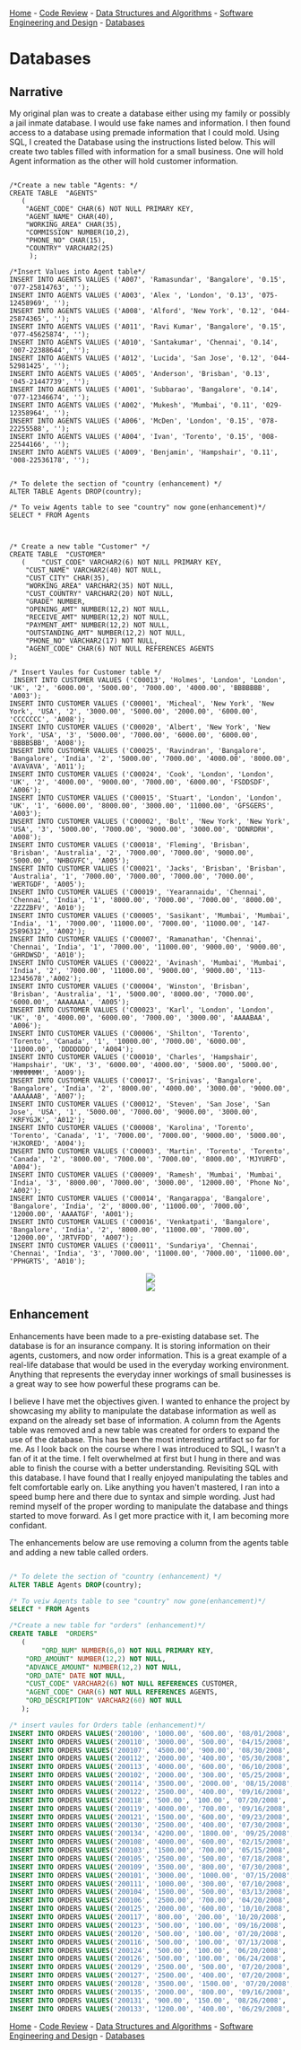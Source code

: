 [Home](README.md) - [Code Review](CodeReview.md) - [Data Structures and Algorithms](data_structures.md) - [Software Engineering and Design](softeng_design.md) - [Databases](databases.md)

<h1> Databases </h1>

## Narrative

My original plan was to create a database either using my family or possibly a jail inmate database. I would use fake names and information. I then found access to a database using premade information that I could mold. Using SQL, I created the Database using the instructions listed below. This will create two tables filled with information for a small business. One will hold Agent information as the other will hold customer information. 


```

/*Create a new table "Agents: */
CREATE TABLE  "AGENTS" 
   (	
    "AGENT_CODE" CHAR(6) NOT NULL PRIMARY KEY, 
	"AGENT_NAME" CHAR(40), 
	"WORKING_AREA" CHAR(35), 
	"COMMISSION" NUMBER(10,2), 
	"PHONE_NO" CHAR(15), 
	"COUNTRY" VARCHAR2(25) 
	 );

/*Insert Values into Agent table*/
INSERT INTO AGENTS VALUES ('A007', 'Ramasundar', 'Bangalore', '0.15', '077-25814763', '');
INSERT INTO AGENTS VALUES ('A003', 'Alex ', 'London', '0.13', '075-12458969', '');
INSERT INTO AGENTS VALUES ('A008', 'Alford', 'New York', '0.12', '044-25874365', '');
INSERT INTO AGENTS VALUES ('A011', 'Ravi Kumar', 'Bangalore', '0.15', '077-45625874', '');
INSERT INTO AGENTS VALUES ('A010', 'Santakumar', 'Chennai', '0.14', '007-22388644', '');
INSERT INTO AGENTS VALUES ('A012', 'Lucida', 'San Jose', '0.12', '044-52981425', '');
INSERT INTO AGENTS VALUES ('A005', 'Anderson', 'Brisban', '0.13', '045-21447739', '');
INSERT INTO AGENTS VALUES ('A001', 'Subbarao', 'Bangalore', '0.14', '077-12346674', '');
INSERT INTO AGENTS VALUES ('A002', 'Mukesh', 'Mumbai', '0.11', '029-12358964', '');
INSERT INTO AGENTS VALUES ('A006', 'McDen', 'London', '0.15', '078-22255588', '');
INSERT INTO AGENTS VALUES ('A004', 'Ivan', 'Torento', '0.15', '008-22544166', '');
INSERT INTO AGENTS VALUES ('A009', 'Benjamin', 'Hampshair', '0.11', '008-22536178', '');


/* To delete the section of "country (enhancement) */
ALTER TABLE Agents DROP(country);

/* To veiw Agents table to see "country" now gone(enhancement)*/
SELECT * FROM Agents



/* Create a new table "Customer" */
CREATE TABLE  "CUSTOMER" 
   (	"CUST_CODE" VARCHAR2(6) NOT NULL PRIMARY KEY, 
	"CUST_NAME" VARCHAR2(40) NOT NULL, 
	"CUST_CITY" CHAR(35), 
	"WORKING_AREA" VARCHAR2(35) NOT NULL, 
	"CUST_COUNTRY" VARCHAR2(20) NOT NULL, 
	"GRADE" NUMBER, 
	"OPENING_AMT" NUMBER(12,2) NOT NULL, 
	"RECEIVE_AMT" NUMBER(12,2) NOT NULL, 
	"PAYMENT_AMT" NUMBER(12,2) NOT NULL, 
	"OUTSTANDING_AMT" NUMBER(12,2) NOT NULL, 
	"PHONE_NO" VARCHAR2(17) NOT NULL, 
	"AGENT_CODE" CHAR(6) NOT NULL REFERENCES AGENTS
);  

/* Insert Vaules for Customer table */
 INSERT INTO CUSTOMER VALUES ('C00013', 'Holmes', 'London', 'London', 'UK', '2', '6000.00', '5000.00', '7000.00', '4000.00', 'BBBBBBB', 'A003');
INSERT INTO CUSTOMER VALUES ('C00001', 'Micheal', 'New York', 'New York', 'USA', '2', '3000.00', '5000.00', '2000.00', '6000.00', 'CCCCCCC', 'A008');
INSERT INTO CUSTOMER VALUES ('C00020', 'Albert', 'New York', 'New York', 'USA', '3', '5000.00', '7000.00', '6000.00', '6000.00', 'BBBBSBB', 'A008');
INSERT INTO CUSTOMER VALUES ('C00025', 'Ravindran', 'Bangalore', 'Bangalore', 'India', '2', '5000.00', '7000.00', '4000.00', '8000.00', 'AVAVAVA', 'A011');
INSERT INTO CUSTOMER VALUES ('C00024', 'Cook', 'London', 'London', 'UK', '2', '4000.00', '9000.00', '7000.00', '6000.00', 'FSDDSDF', 'A006');
INSERT INTO CUSTOMER VALUES ('C00015', 'Stuart', 'London', 'London', 'UK', '1', '6000.00', '8000.00', '3000.00', '11000.00', 'GFSGERS', 'A003');
INSERT INTO CUSTOMER VALUES ('C00002', 'Bolt', 'New York', 'New York', 'USA', '3', '5000.00', '7000.00', '9000.00', '3000.00', 'DDNRDRH', 'A008');
INSERT INTO CUSTOMER VALUES ('C00018', 'Fleming', 'Brisban', 'Brisban', 'Australia', '2', '7000.00', '7000.00', '9000.00', '5000.00', 'NHBGVFC', 'A005');
INSERT INTO CUSTOMER VALUES ('C00021', 'Jacks', 'Brisban', 'Brisban', 'Australia', '1', '7000.00', '7000.00', '7000.00', '7000.00', 'WERTGDF', 'A005');
INSERT INTO CUSTOMER VALUES ('C00019', 'Yearannaidu', 'Chennai', 'Chennai', 'India', '1', '8000.00', '7000.00', '7000.00', '8000.00', 'ZZZZBFV', 'A010');
INSERT INTO CUSTOMER VALUES ('C00005', 'Sasikant', 'Mumbai', 'Mumbai', 'India', '1', '7000.00', '11000.00', '7000.00', '11000.00', '147-25896312', 'A002');
INSERT INTO CUSTOMER VALUES ('C00007', 'Ramanathan', 'Chennai', 'Chennai', 'India', '1', '7000.00', '11000.00', '9000.00', '9000.00', 'GHRDWSD', 'A010');
INSERT INTO CUSTOMER VALUES ('C00022', 'Avinash', 'Mumbai', 'Mumbai', 'India', '2', '7000.00', '11000.00', '9000.00', '9000.00', '113-12345678','A002');
INSERT INTO CUSTOMER VALUES ('C00004', 'Winston', 'Brisban', 'Brisban', 'Australia', '1', '5000.00', '8000.00', '7000.00', '6000.00', 'AAAAAAA', 'A005');
INSERT INTO CUSTOMER VALUES ('C00023', 'Karl', 'London', 'London', 'UK', '0', '4000.00', '6000.00', '7000.00', '3000.00', 'AAAABAA', 'A006');
INSERT INTO CUSTOMER VALUES ('C00006', 'Shilton', 'Torento', 'Torento', 'Canada', '1', '10000.00', '7000.00', '6000.00', '11000.00', 'DDDDDDD', 'A004');
INSERT INTO CUSTOMER VALUES ('C00010', 'Charles', 'Hampshair', 'Hampshair', 'UK', '3', '6000.00', '4000.00', '5000.00', '5000.00', 'MMMMMMM', 'A009');
INSERT INTO CUSTOMER VALUES ('C00017', 'Srinivas', 'Bangalore', 'Bangalore', 'India', '2', '8000.00', '4000.00', '3000.00', '9000.00', 'AAAAAAB', 'A007');
INSERT INTO CUSTOMER VALUES ('C00012', 'Steven', 'San Jose', 'San Jose', 'USA', '1', '5000.00', '7000.00', '9000.00', '3000.00', 'KRFYGJK', 'A012');
INSERT INTO CUSTOMER VALUES ('C00008', 'Karolina', 'Torento', 'Torento', 'Canada', '1', '7000.00', '7000.00', '9000.00', '5000.00', 'HJKORED', 'A004');
INSERT INTO CUSTOMER VALUES ('C00003', 'Martin', 'Torento', 'Torento', 'Canada', '2', '8000.00', '7000.00', '7000.00', '8000.00', 'MJYURFD', 'A004');
INSERT INTO CUSTOMER VALUES ('C00009', 'Ramesh', 'Mumbai', 'Mumbai', 'India', '3', '8000.00', '7000.00', '3000.00', '12000.00', 'Phone No', 'A002');
INSERT INTO CUSTOMER VALUES ('C00014', 'Rangarappa', 'Bangalore', 'Bangalore', 'India', '2', '8000.00', '11000.00', '7000.00', '12000.00', 'AAAATGF', 'A001');
INSERT INTO CUSTOMER VALUES ('C00016', 'Venkatpati', 'Bangalore', 'Bangalore', 'India', '2', '8000.00', '11000.00', '7000.00', '12000.00', 'JRTVFDD', 'A007');
INSERT INTO CUSTOMER VALUES ('C00011', 'Sundariya', 'Chennai', 'Chennai', 'India', '3', '7000.00', '11000.00', '7000.00', '11000.00', 'PPHGRTS', 'A010');
```
<center><img src="499databaseAgents.JPG"></center>

<center><img src="499databaseCustomers.JPG"></center>
  
  
## Enhancement

Enhancements have been made to a pre-existing database set. The database is for an insurance company. It is storing information on their agents, customers, and now order information. This is a great example of a real-life database that would be used in the everyday working environment. Anything that represents the everyday inner workings of small businesses is a great way to see how powerful these programs can be.

I believe I have met the objectives given. I wanted to enhance the project by showcasing my ability to manipulate the database information as well as expand on the already set base of information. A column from the Agents table was removed and a new table was created for orders to expand the use of the database. This has been the most interesting artifact so far for me. As I look back on the course where I was introduced to SQL, I wasn’t a fan of it at the time. I felt overwhelmed at first but I hung in there and was able to finish the course with a better understanding. Revisiting SQL with this database. I have found that I really enjoyed manipulating the tables and felt comfortable early on. Like anything you haven't mastered, I ran into a speed bump here and there due to syntax and simple wording. Just had remind myself of the proper wording to manipulate the database and things started to move forward. As I get more practice with it, I am becoming more confidant.


The enhancements below are use removing a column from the agents table and adding a new table called orders. 


```SQL

/* To delete the section of "country (enhancement) */
ALTER TABLE Agents DROP(country);

/* To veiw Agents table to see "country" now gone(enhancement)*/
SELECT * FROM Agents

/*Create a new table for "orders" (enhancement)*/
CREATE TABLE  "ORDERS" 
   (
        "ORD_NUM" NUMBER(6,0) NOT NULL PRIMARY KEY, 
	"ORD_AMOUNT" NUMBER(12,2) NOT NULL, 
	"ADVANCE_AMOUNT" NUMBER(12,2) NOT NULL, 
	"ORD_DATE" DATE NOT NULL, 
	"CUST_CODE" VARCHAR2(6) NOT NULL REFERENCES CUSTOMER, 
	"AGENT_CODE" CHAR(6) NOT NULL REFERENCES AGENTS, 
	"ORD_DESCRIPTION" VARCHAR2(60) NOT NULL
   );

/* insert vaules for Orders table (enhancement)*/
INSERT INTO ORDERS VALUES('200100', '1000.00', '600.00', '08/01/2008', 'C00013', 'A003', 'SOD');
INSERT INTO ORDERS VALUES('200110', '3000.00', '500.00', '04/15/2008', 'C00019', 'A010', 'SOD');
INSERT INTO ORDERS VALUES('200107', '4500.00', '900.00', '08/30/2008', 'C00007', 'A010', 'SOD');
INSERT INTO ORDERS VALUES('200112', '2000.00', '400.00', '05/30/2008', 'C00016', 'A007', 'SOD'); 
INSERT INTO ORDERS VALUES('200113', '4000.00', '600.00', '06/10/2008', 'C00022', 'A002', 'SOD');
INSERT INTO ORDERS VALUES('200102', '2000.00', '300.00', '05/25/2008', 'C00012', 'A012', 'SOD');
INSERT INTO ORDERS VALUES('200114', '3500.00', '2000.00', '08/15/2008', 'C00002', 'A008', 'SOD');
INSERT INTO ORDERS VALUES('200122', '2500.00', '400.00', '09/16/2008', 'C00003', 'A004', 'SOD');
INSERT INTO ORDERS VALUES('200118', '500.00', '100.00', '07/20/2008', 'C00023', 'A006', 'SOD');
INSERT INTO ORDERS VALUES('200119', '4000.00', '700.00', '09/16/2008', 'C00007', 'A010', 'SOD');
INSERT INTO ORDERS VALUES('200121', '1500.00', '600.00', '09/23/2008', 'C00008', 'A004', 'SOD');
INSERT INTO ORDERS VALUES('200130', '2500.00', '400.00', '07/30/2008', 'C00025', 'A011', 'SOD');
INSERT INTO ORDERS VALUES('200134', '4200.00', '1800.00', '09/25/2008', 'C00004', 'A005', 'SOD');
INSERT INTO ORDERS VALUES('200108', '4000.00', '600.00', '02/15/2008', 'C00008', 'A004', 'SOD');
INSERT INTO ORDERS VALUES('200103', '1500.00', '700.00', '05/15/2008', 'C00021', 'A005', 'SOD');
INSERT INTO ORDERS VALUES('200105', '2500.00', '500.00', '07/18/2008', 'C00025', 'A011', 'SOD');
INSERT INTO ORDERS VALUES('200109', '3500.00', '800.00', '07/30/2008', 'C00011', 'A010', 'SOD');
INSERT INTO ORDERS VALUES('200101', '3000.00', '1000.00', '07/15/2008', 'C00001', 'A008', 'SOD');
INSERT INTO ORDERS VALUES('200111', '1000.00', '300.00', '07/10/2008', 'C00020', 'A008', 'SOD');
INSERT INTO ORDERS VALUES('200104', '1500.00', '500.00', '03/13/2008', 'C00006', 'A004', 'SOD');
INSERT INTO ORDERS VALUES('200106', '2500.00', '700.00', '04/20/2008', 'C00005', 'A002', 'SOD');
INSERT INTO ORDERS VALUES('200125', '2000.00', '600.00', '10/10/2008', 'C00018', 'A005', 'SOD');
INSERT INTO ORDERS VALUES('200117', '800.00', '200.00', '10/20/2008', 'C00014', 'A001', 'SOD');
INSERT INTO ORDERS VALUES('200123', '500.00', '100.00', '09/16/2008', 'C00022', 'A002', 'SOD');
INSERT INTO ORDERS VALUES('200120', '500.00', '100.00', '07/20/2008', 'C00009', 'A002', 'SOD');
INSERT INTO ORDERS VALUES('200116', '500.00', '100.00', '07/13/2008', 'C00010', 'A009', 'SOD');
INSERT INTO ORDERS VALUES('200124', '500.00', '100.00', '06/20/2008', 'C00017', 'A007', 'SOD'); 
INSERT INTO ORDERS VALUES('200126', '500.00', '100.00', '06/24/2008', 'C00022', 'A002', 'SOD');
INSERT INTO ORDERS VALUES('200129', '2500.00', '500.00', '07/20/2008', 'C00024', 'A006', 'SOD');
INSERT INTO ORDERS VALUES('200127', '2500.00', '400.00', '07/20/2008', 'C00015', 'A003', 'SOD');
INSERT INTO ORDERS VALUES('200128', '3500.00', '1500.00', '07/20/2008', 'C00009', 'A002', 'SOD');
INSERT INTO ORDERS VALUES('200135', '2000.00', '800.00', '09/16/2008', 'C00007', 'A010', 'SOD');
INSERT INTO ORDERS VALUES('200131', '900.00', '150.00', '08/26/2008', 'C00012', 'A012', 'SOD');
INSERT INTO ORDERS VALUES('200133', '1200.00', '400.00', '06/29/2008', 'C00009', 'A002', 'SOD');

```

<p>
	
	

[Home](README.md) - [Code Review](CodeReview.md) - [Data Structures and Algorithms](data_structures.md) - [Software Engineering and Design](softeng_design.md) - [Databases](databases.md)
